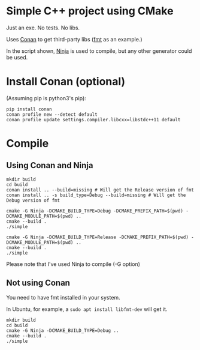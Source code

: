 # Simple C++ project using CMake

Just an exe. No tests. No libs.

Uses [Conan](https://conan.io/) to get third-party libs ([fmt](https://github.com/fmtlib/fmt) as an example.)

In the script shown, [Ninja](https://ninja-build.org/) is used to compile, but any other generator could be used.

# Install Conan (optional)

(Assuming pip is python3's pip):

```
pip install conan
conan profile new --detect default
conan profile update settings.compiler.libcxx=libstdc++11 default
```


# Compile

## Using Conan and Ninja

```
mkdir build
cd build
conan install .. --build=missing # Will get the Release version of fmt
conan install .. -s build_type=Debug --build=missing # Will get the Debug version of fmt

cmake -G Ninja -DCMAKE_BUILD_TYPE=Debug -DCMAKE_PREFIX_PATH=$(pwd) -DCMAKE_MODULE_PATH=$(pwd) ..
cmake --build .
./simple

cmake -G Ninja -DCMAKE_BUILD_TYPE=Release -DCMAKE_PREFIX_PATH=$(pwd) -DCMAKE_MODULE_PATH=$(pwd) ..
cmake --build .
./simple
```
Please note that I've used Ninja to compile (-G option)


## Not using Conan
You need to have fmt installed in your system.

In Ubuntu, for example, a `sudo apt install libfmt-dev` will get it.

```
mkdir build
cd build
cmake -G Ninja -DCMAKE_BUILD_TYPE=Debug ..
cmake --build .
./simple
```
